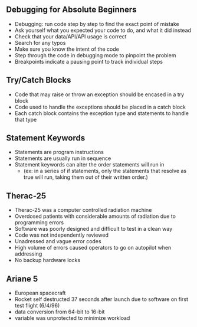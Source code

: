 
## Debugging for Absolute Beginners
- Debugging: run code step by step to find the exact point of mistake
- Ask yourself what you expected your code to do, and what it did instead
- Check that your data/API/API usage is correct
- Search for any typos
- Make sure you know the intent of the code
- Step through the code in debugging mode to pinpoint the problem
- Breakpoints indicate a pausing point to track individual steps

## Try/Catch Blocks
- Code that may raise or throw an exception should be encased in a try block
- Code used to handle the exceptions should be placed in a catch block
- Each catch block contains the exception type and statements to handle that type

## Statement Keywords
- Statements are program instructions
- Statements are usually run in sequence
- Statement keywords can alter the order statements will run in
  - (ex: in a series of if statements, only the statements that resolve as true will run, taking them out of their written order.)
  
## Therac-25
- Therac-25 was a computer controlled radiation machine
- Overdosed patients with considerable amounts of radiation due to programming errors
- Software was poorly designed and difficult to test in a clean way
- Code was not independently reviewed
- Unadressed and vague error codes
- High volume of errors caused operators to go on autopilot when addressing
- No backup hardware locks

## Ariane 5
- European spacecraft
- Rocket self destructed 37 seconds after launch due to software on first test flight (6/4/96)
- data conversion from 64-bit to 16-bit
- variable was unprotected to minimize workload
